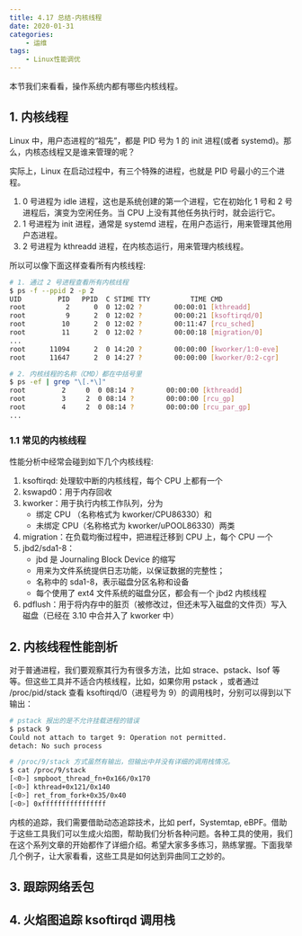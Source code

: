```yaml
---
title: 4.17 总结-内核线程
date: 2020-01-31
categories:
    - 运维
tags:
    - Linux性能调优
---
```


本节我们来看看，操作系统内都有哪些内核线程。
<!-- more -->

## 1. 内核线程
Linux 中，用户态进程的“祖先”，都是 PID 号为 1 的 init 进程(或者 systemd)。那么，内核态线程又是谁来管理的呢？

实际上，Linux 在启动过程中，有三个特殊的进程，也就是 PID 号最小的三个进程。
1. 0 号进程为 idle 进程，这也是系统创建的第一个进程，它在初始化 1 号和 2 号进程后，演变为空闲任务。当 CPU 上没有其他任务执行时，就会运行它。
2. 1 号进程为 init 进程，通常是 systemd 进程，在用户态运行，用来管理其他用户态进程。
3. 2 号进程为 kthreadd 进程，在内核态运行，用来管理内核线程。

所以可以像下面这样查看所有内核线程:
```bash
# 1. 通过 2 号进程查看所有内核线程
$ ps -f --ppid 2 -p 2
UID         PID   PPID  C STIME TTY          TIME CMD
root          2      0  0 12:02 ?        00:00:01 [kthreadd]
root          9      2  0 12:02 ?        00:00:21 [ksoftirqd/0]
root         10      2  0 12:02 ?        00:11:47 [rcu_sched]
root         11      2  0 12:02 ?        00:00:18 [migration/0]
...
root      11094      2  0 14:20 ?        00:00:00 [kworker/1:0-eve]
root      11647      2  0 14:27 ?        00:00:00 [kworker/0:2-cgr]

# 2. 内核线程的名称（CMD）都在中括号里
$ ps -ef | grep "\[.*\]"
root         2     0  0 08:14 ?        00:00:00 [kthreadd]
root         3     2  0 08:14 ?        00:00:00 [rcu_gp]
root         4     2  0 08:14 ?        00:00:00 [rcu_par_gp]
...
```

### 1.1 常见的内核线程
性能分析中经常会碰到如下几个内核线程:
1. ksoftirqd: 处理软中断的内核线程，每个 CPU 上都有一个
2. kswapd0：用于内存回收
3. kworker：用于执行内核工作队列，分为
    - 绑定 CPU （名称格式为 kworker/CPU86330）和
    - 未绑定 CPU（名称格式为 kworker/uPOOL86330）两类
4. migration：在负载均衡过程中，把进程迁移到 CPU 上，每个 CPU 一个
5. jbd2/sda1-8：
    - jbd 是 Journaling Block Device 的缩写
    - 用来为文件系统提供日志功能，以保证数据的完整性；
    - 名称中的 sda1-8，表示磁盘分区名称和设备
    - 每个使用了 ext4 文件系统的磁盘分区，都会有一个 jbd2 内核线程
6. pdflush：用于将内存中的脏页（被修改过，但还未写入磁盘的文件页）写入磁盘（已经在 3.10 中合并入了 kworker 中）


## 2. 内核线程性能剖析
对于普通进程，我们要观察其行为有很多方法，比如 strace、pstack、lsof 等等。但这些工具并不适合内核线程，比如，如果你用 pstack ，或者通过 /proc/pid/stack 查看 ksoftirqd/0（进程号为 9）的调用栈时，分别可以得到以下输出：

```bash
# pstack 报出的是不允许挂载进程的错误
$ pstack 9
Could not attach to target 9: Operation not permitted.
detach: No such process

# /proc/9/stack 方式虽然有输出，但输出中并没有详细的调用栈情况。
$ cat /proc/9/stack
[<0>] smpboot_thread_fn+0x166/0x170
[<0>] kthread+0x121/0x140
[<0>] ret_from_fork+0x35/0x40
[<0>] 0xffffffffffffffff
```

内核的追踪，我们需要借助动态追踪技术，比如 perf，Systemtap, eBPF。借助于这些工具我们可以生成火焰图，帮助我们分析各种问题。各种工具的使用，我们在这个系列文章的开始都作了详细介绍。希望大家多多练习，熟练掌握。下面我举几个例子，让大家看看，这些工具是如何达到异曲同工之妙的。

## 3. 跟踪网络丢包


## 4. 火焰图追踪 ksoftirqd 调用栈